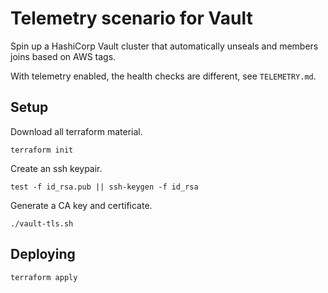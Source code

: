 # Telemetry scenario for Vault

Spin up a HashiCorp Vault cluster that automatically unseals and members joins based on AWS tags.

With telemetry enabled, the health checks are different, see `TELEMETRY.md`.

## Setup

Download all terraform material.

```shell
terraform init
```

Create an ssh keypair.

```shell
test -f id_rsa.pub || ssh-keygen -f id_rsa
```

Generate a CA key and certificate.

```shell
./vault-tls.sh
```

## Deploying

```shell
terraform apply
```
